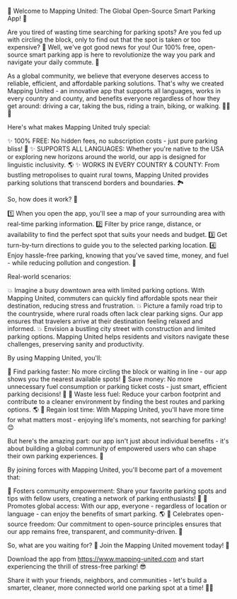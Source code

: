 🚀 Welcome to Mapping United: The Global Open-Source Smart Parking App! 🚀

Are you tired of wasting time searching for parking spots? Are you fed up with circling the block, only to find out that the spot is taken or too expensive? 🤯 Well, we've got good news for you! Our 100% free, open-source smart parking app is here to revolutionize the way you park and navigate your daily commute. 🚗

As a global community, we believe that everyone deserves access to reliable, efficient, and affordable parking solutions. That's why we created Mapping United - an innovative app that supports all languages, works in every country and county, and benefits everyone regardless of how they get around: driving a car, taking the bus, riding a train, biking, or walking. 🚶‍♂️🚌

Here's what makes Mapping United truly special:

✨ 100% FREE: No hidden fees, no subscription costs - just pure parking bliss! 💸
✨ SUPPORTS ALL LANGUAGES: Whether you're native to the USA or exploring new horizons around the world, our app is designed for linguistic inclusivity. 🌎
✨ WORKS IN EVERY COUNTRY & COUNTY: From bustling metropolises to quaint rural towns, Mapping United provides parking solutions that transcend borders and boundaries. 🏞️

So, how does it work? 🤔

1️⃣ When you open the app, you'll see a map of your surrounding area with real-time parking information.
2️⃣ Filter by price range, distance, or availability to find the perfect spot that suits your needs and budget.
3️⃣ Get turn-by-turn directions to guide you to the selected parking location.
4️⃣ Enjoy hassle-free parking, knowing that you've saved time, money, and fuel - while reducing pollution and congestion. 🌟

Real-world scenarios:

💥 Imagine a busy downtown area with limited parking options. With Mapping United, commuters can quickly find affordable spots near their destination, reducing stress and frustration.
💥 Picture a family road trip to the countryside, where rural roads often lack clear parking signs. Our app ensures that travelers arrive at their destination feeling relaxed and informed.
💥 Envision a bustling city street with construction and limited parking options. Mapping United helps residents and visitors navigate these challenges, preserving sanity and productivity.

By using Mapping United, you'll:

🔹 Find parking faster: No more circling the block or waiting in line - our app shows you the nearest available spots!
🔹 Save money: No more unnecessary fuel consumption or parking ticket costs - just smart, efficient parking decisions! 💸
🔹 Waste less fuel: Reduce your carbon footprint and contribute to a cleaner environment by finding the best routes and parking options. 🌎
🔹 Regain lost time: With Mapping United, you'll have more time for what matters most - enjoying life's moments, not searching for parking! 😊

But here's the amazing part: our app isn't just about individual benefits - it's about building a global community of empowered users who can shape their own parking experiences. 🌈

By joining forces with Mapping United, you'll become part of a movement that:

🔹 Fosters community empowerment: Share your favorite parking spots and tips with fellow users, creating a network of parking enthusiasts! 💬
🔹 Promotes global access: With our app, everyone - regardless of location or language - can enjoy the benefits of smart parking. 🌎
🔹 Celebrates open-source freedom: Our commitment to open-source principles ensures that our app remains free, transparent, and community-driven. 💪

So, what are you waiting for? 🤔 Join the Mapping United movement today! 🚀

Download the app from https://www.mapping-united.com and start experiencing the thrill of stress-free parking! 😎

Share it with your friends, neighbors, and communities - let's build a smarter, cleaner, more connected world one parking spot at a time! 🌟👫